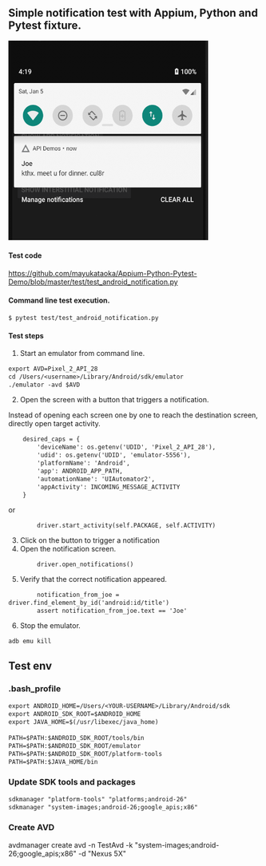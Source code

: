 ## Simple notification test with Appium, Python and Pytest fixture. 
<img src="notification-screenshot.png" width="400" height="400">

#### Test code

https://github.com/mayukataoka/Appium-Python-Pytest-Demo/blob/master/test/test_android_notification.py

#### Command line test execution.
```
$ pytest test/test_android_notification.py 
```

#### Test steps
1. Start an emulator from command line. 
```
export AVD=Pixel_2_API_28 
cd /Users/<username>/Library/Android/sdk/emulator
./emulator -avd $AVD
``` 
2. Open the screen with a button that triggers a notification. 

Instead of opening each screen one by one to reach the destination screen, directly open target activity.

```
    desired_caps = {
        'deviceName': os.getenv('UDID', 'Pixel_2_API_28'),
        'udid': os.getenv('UDID', 'emulator-5556'),
        'platformName': 'Android',
        'app': ANDROID_APP_PATH,
        'automationName': 'UIAutomator2',
        'appActivity': INCOMING_MESSAGE_ACTIVITY
    }
```

or 

```
        driver.start_activity(self.PACKAGE, self.ACTIVITY)

```
3. Click on the button to trigger a notification
4. Open the notification screen. 

```
        driver.open_notifications()
```
5. Verify that the correct notification appeared. 
```
        notification_from_joe = driver.find_element_by_id('android:id/title')
        assert notification_from_joe.text == 'Joe'

```
6. Stop the emulator.
```
adb emu kill
```
## Test env

### .bash_profile 
```
export ANDROID_HOME=/Users/<YOUR-USERNAME>/Library/Android/sdk
export ANDROID_SDK_ROOT=$ANDROID_HOME
export JAVA_HOME=$(/usr/libexec/java_home)

PATH=$PATH:$ANDROID_SDK_ROOT/tools/bin
PATH=$PATH:$ANDROID_SDK_ROOT/emulator
PATH=$PATH:$ANDROID_SDK_ROOT/platform-tools
PATH=$PATH:$JAVA_HOME/bin
```
### Update SDK tools and packages
```
sdkmanager "platform-tools" "platforms;android-26"
sdkmanager "system-images;android-26;google_apis;x86"
```
### Create AVD
avdmanager create avd -n TestAvd -k "system-images;android-26;google_apis;x86" -d "Nexus 5X"
